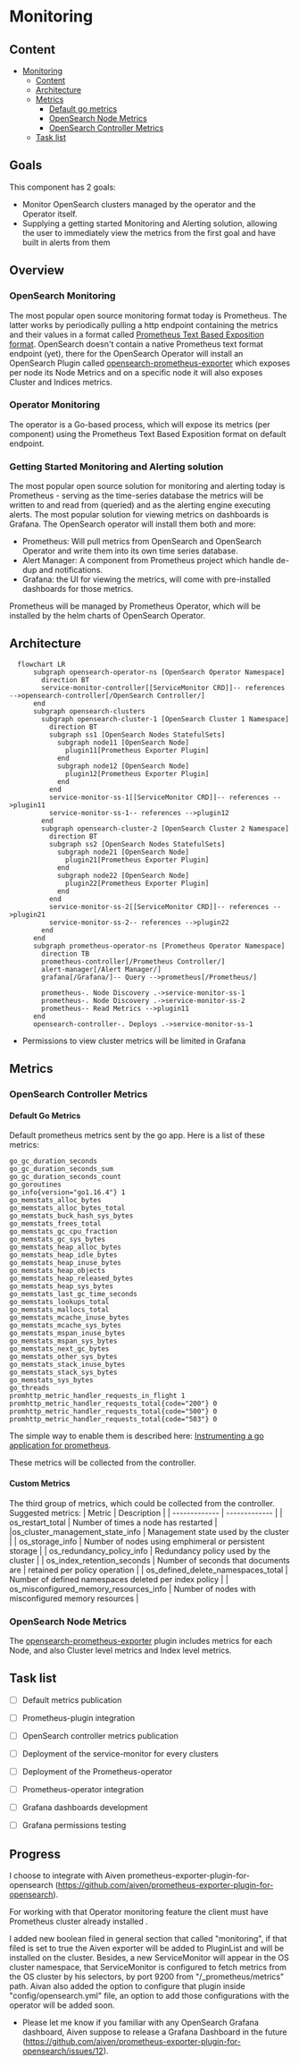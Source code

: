 # Monitoring

## Content
- [Monitoring](#monitoring)
  - [Content](#content)
  - [Architecture](#architecture)
  - [Metrics](#metrics)
    - [Default go metrics](#default-go-metrics)
    - [OpenSearch Node Metrics](#opensearch-node-metrics)
    - [OpenSearch Controller Metrics](#opensearch-controller-metrics) 
  - [Task list](#task-list)

## Goals
This component has 2 goals: 
* Monitor OpenSearch clusters managed by the operator and the Operator itself.
* Supplying a getting started Monitoring and Alerting solution, allowing the user to immediately view the metrics from the first goal and have built in alerts from them

## Overview

### OpenSearch Monitoring
The most popular open source monitoring format today is Prometheus. The latter works by periodically pulling a http endpoint containing the metrics and their values in a format called [Prometheus Text Based Exposition format](https://github.com/prometheus/docs/blob/main/content/docs/instrumenting/exposition_formats.md). 
OpenSearch doesn't contain a native Prometheus text format endpoint (yet), there for the OpenSearch Operator will install an OpenSearch Plugin called [opensearch-prometheus-exporter](https://github.com/aparo/opensearch-prometheus-exporter) which exposes per node its Node Metrics and on a specific node it will also exposes Cluster and Indices metrics. 

### Operator Monitoring
The operator is a Go-based process, which will expose its metrics (per component) using the Prometheus Text Based Exposition format on default endpoint. 

### Getting Started Monitoring and Alerting solution
The most popular open source solution for monitoring and alerting today is Prometheus - serving as the time-series database the metrics will be written to and read from (queried) and as the alerting engine executing alerts. The most popular solution for viewing metrics on dashboards is Grafana. The OpenSearch operator will install them both and more:
* Prometheus: Will pull metrics from OpenSearch and OpenSearch Operator and write them into its own time series database. 
* Alert Manager: A component from Prometheus project which handle de-dup and notifications.
* Grafana: the UI for viewing the metrics, will come with pre-installed dashboards for those metrics.

Prometheus will be managed by Prometheus Operator, which will be installed by the helm charts of OpenSearch Operator.

## Architecture
```mermaid
  flowchart LR
      subgraph opensearch-operator-ns [OpenSearch Operator Namespace]
        direction BT
        service-monitor-controller[[ServiceMonitor CRD]]-- references -->opensearch-controller[/OpenSearch Controller/]
      end 
      subgraph opensearch-clusters
        subgraph opensearch-cluster-1 [OpenSearch Cluster 1 Namespace]
          direction BT
          subgraph ss1 [OpenSearch Nodes StatefulSets]
            subgraph node11 [OpenSearch Node]
              plugin11[Prometheus Exporter Plugin]    
            end
            subgraph node12 [OpenSearch Node]
              plugin12[Prometheus Exporter Plugin]    
            end
          end
          service-monitor-ss-1[[ServiceMonitor CRD]]-- references -->plugin11
          service-monitor-ss-1-- references -->plugin12
        end
        subgraph opensearch-cluster-2 [OpenSearch Cluster 2 Namespace]
          direction BT
          subgraph ss2 [OpenSearch Nodes StatefulSets]
            subgraph node21 [OpenSearch Node]
              plugin21[Prometheus Exporter Plugin]    
            end
            subgraph node22 [OpenSearch Node]
              plugin22[Prometheus Exporter Plugin]    
            end
          end
          service-monitor-ss-2[[ServiceMonitor CRD]]-- references -->plugin21
          service-monitor-ss-2-- references -->plugin22
        end
      end
      subgraph prometheus-operator-ns [Prometheus Operator Namespace]
        direction TB
        prometheus-controller[/Prometheus Controller/]
        alert-manager[/Alert Manager/]
        grafana[/Grafana/]-- Query -->prometheus[/Prometheus/]
        
        prometheus-. Node Discovery .->service-monitor-ss-1
        prometheus-. Node Discovery .->service-monitor-ss-2
        prometheus-- Read Metrics -->plugin11
      end
      opensearch-controller-. Deploys .->service-monitor-ss-1
```

- Permissions to view cluster metrics will be limited in Grafana

## Metrics

### OpenSearch Controller Metrics
#### Default Go Metrics
Default prometheus metrics sent by the go app. Here is a list of these metrics:
```
go_gc_duration_seconds
go_gc_duration_seconds_sum 
go_gc_duration_seconds_count 
go_goroutines 
go_info{version="go1.16.4"} 1
go_memstats_alloc_bytes 
go_memstats_alloc_bytes_total 
go_memstats_buck_hash_sys_bytes 
go_memstats_frees_total 
go_memstats_gc_cpu_fraction 
go_memstats_gc_sys_bytes 
go_memstats_heap_alloc_bytes 
go_memstats_heap_idle_bytes 
go_memstats_heap_inuse_bytes 
go_memstats_heap_objects
go_memstats_heap_released_bytes
go_memstats_heap_sys_bytes 
go_memstats_last_gc_time_seconds 
go_memstats_lookups_total 
go_memstats_mallocs_total 
go_memstats_mcache_inuse_bytes
go_memstats_mcache_sys_bytes
go_memstats_mspan_inuse_bytes 
go_memstats_mspan_sys_bytes 
go_memstats_next_gc_bytes 
go_memstats_other_sys_bytes 
go_memstats_stack_inuse_bytes 
go_memstats_stack_sys_bytes 
go_memstats_sys_bytes 
go_threads 
promhttp_metric_handler_requests_in_flight 1
promhttp_metric_handler_requests_total{code="200"} 0
promhttp_metric_handler_requests_total{code="500"} 0
promhttp_metric_handler_requests_total{code="503"} 0
```
The simple way to enable them is described here: [Instrumenting a go application for prometheus](https://prometheus.io/docs/guides/go-application/). 

These metrics will be collected from the controller.

#### Custom Metrics

The third group of metrics, which could be collected from the controller. Suggested metrics: 
| Metric  | Description |
| ------------- | ------------- |
| os_restart_total | Number of times a node has restarted |
|os_cluster_management_state_info | Management state used by the cluster |
| os_storage_info | Number of nodes using emphimeral or persistent storage |
| os_redundancy_policy_info | Redundancy policy used by the cluster |
| os_index_retention_seconds | Number of seconds that documents are | retained per policy operation |
| os_defined_delete_namespaces_total | Number of defined namespaces deleted per index policy |
| os_misconfigured_memory_resources_info | Number of nodes with misconfigured memory resources |

### OpenSearch Node Metrics

The [opensearch-prometheus-exporter](https://github.com/aparo/opensearch-prometheus-exporter) plugin includes metrics for each Node, and also Cluster level metrics and Index level metrics.

## Task list

- [ ] Default metrics publication
- [ ] Prometheus-plugin integration
- [ ] OpenSearch controller metrics publication
- [ ] Deployment of the service-monitor for every clusters
- [ ] Deployment of the Prometheus-operator 
- [ ] Prometheus-operator integration
- [ ] Grafana dashboards development
- [ ] Grafana permissions testing


## Progress 

I choose to integrate with Aiven prometheus-exporter-plugin-for-opensearch (https://github.com/aiven/prometheus-exporter-plugin-for-opensearch). 

For working with that Operator monitoring feature the client must have Prometheus cluster already installed .

I added new boolean filed in general section that called "monitoring", if that filed is set to true the Aiven exporter will be added to PluginList and will be installed on the cluster.
Besides, a new ServiceMonitor will appear in the OS cluster namespace, that ServiceMonitor is configured to fetch metrics from the OS cluster by his selectors, by port 9200 from "/_prometheus/metrics" path. 
Aivan also added the option to configure that plugin inside "config/opensearch.yml" file, an option to add those configurations with the operator will be added soon.

* Please let me  know if you familiar with any OpenSearch Grafana dashboard, Aiven suppose to release a Grafana Dashboard in the future (https://github.com/aiven/prometheus-exporter-plugin-for-opensearch/issues/12).